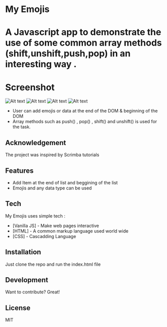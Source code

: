 
# My Emojis
# A Javascript app to demonstrate the use of some common array methods (shift,unshift,push,pop) in an interesting way .

# Screenshot

![Alt text](https://siasky.net/OAD1F9Gj9wnMHZK9L3aJM_uTc40w2_ai6Pwxwcs2vc-mTA?raw=true "Screen 1")
![Alt text](https://siasky.net/OABTLbKiXxk0CA9caKixDd0cTU4PChfurF9GRUtl-QwOag?raw=true "Screen 1")
![Alt text](https://siasky.net/FAAvcSYgl96MRvWSylHZNgztohBw2beaWy8zLZGKGlPrdw?raw=true "Screen 1")
![Alt text](https://siasky.net/OAARIcIiClg3VolRo-Yd6njmzPbciG_-Y-4_LQ9LmJYnHg?raw=true "Screen 1")






- User can add emojis or data at the end of the DOM & beginning of the DOM 
- Array methods such as push() , pop() , shift() and unshift() is used for the task.
## Acknowledgement
 The project was inspired by Scrimba tutorials 

## Features

- Add Item at the end of list and beggining of the list
- Emojis and any data type can be used





## Tech

My Emojis uses simple tech :

- [Vanilla JS] - Make web pages interactive
- [HTML] - A common markup language used world wide
- [CSS] - Cascadding Language





## Installation

Just clone the repo and run the index.html file








## Development

Want to contribute? Great!


## License

MIT




